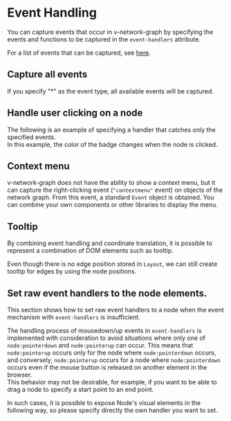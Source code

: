 # Event Handling

You can capture events that occur in v-network-graph by
specifying the events and functions to be captured in
the `event-handlers` attribute.

For a list of events that can be captured,
see [here](../reference/events.md#events-with-event-handlers).

## Capture all events

If you specify "*" as the event type, all available events will
be captured.

<demo-tabs :use-data="true">
<template v-slot:demo>
  <DemoAllEvents />
</template>
<template v-slot:source>

  <<< @/.vitepress/components/08_event/01/AllEvents.vue{11-23,32}

</template>
<template v-slot:data>

  <<< @/.vitepress/components/08_event/01/data.ts

</template>
</demo-tabs>

## Handle user clicking on a node

The following is an example of specifying a handler that catches
only the specified events.  
In this example, the color of the badge changes when the node is
clicked.

<demo-tabs :use-data="true">
<template v-slot:demo>
  <DemoBadge />
</template>
<template v-slot:source>

  <<< @/.vitepress/components/08_event/02/Badge.vue{20-25,35}

</template>
<template v-slot:data>

  <<< @/.vitepress/components/08_event/02/data.ts

</template>
</demo-tabs>

## Context menu

v-network-graph does not have the ability to show a context menu,
but it can capture the right-clicking event (`"contextmenu"` event)
on objects of the network graph.
From this event, a standard `Event` object is obtained.
You can combine your own components or other libraries to display
the menu.

<demo-tabs :use-data="true" hint="Right-click on a node, edge, or background to pop up a context menu.">
<template v-slot:demo>
  <DemoContextMenu />
</template>
<template v-slot:source>

  <<< @/.vitepress/components/08_event/03/ContextMenu.vue{56-60}

</template>
<template v-slot:data>

  <<< @/.vitepress/components/08_event/03/data.ts

</template>
</demo-tabs>

## Tooltip

By combining event handling and coordinate translation, it is possible
to represent a combination of DOM elements such as tooltip.

<demo-tabs :use-data="true" hint="Hover the mouse over a node to display a tooltip.">
<template v-slot:demo>
  <DemoNodeTooltip />
</template>
<template v-slot:source>

  <<< @/.vitepress/components/08_event/04/NodeTooltip.vue{17-40}

</template>
<template v-slot:data>

  <<< @/.vitepress/components/08_event/04/data.ts

</template>
</demo-tabs>

Even though there is no edge position stored in `Layout`,
we can still create tooltip for edges by using the node positions. 

<demo-tabs :use-data="true" hint="Hover the mouse over an edge to display a tooltip.">
<template v-slot:demo>
  <DemoEdgeTooltip />
</template>
<template v-slot:source>

  <<< @/.vitepress/components/08_event/05/EdgeTooltip.vue{14-45}

</template>
<template v-slot:data>

  <<< @/.vitepress/components/08_event/05/data.ts

</template>
</demo-tabs>


## Set raw event handlers to the node elements.

This section shows how to set raw event handlers to a node when
the event mechanism with `event-handlers` is insufficient.

The handling process of mousedown/up events in `event-handlers`
is implemented with consideration to avoid situations where only
one of `node:pointerdown` and `node:pointerup` can occur.
This means that `node:pointerup` occurs only for the node where
`node:pointerdown` occurs, and conversely, `node:pointerup` occurs
for a node where `node:pointerdown` occurs even if the mouse button
is released on another element in the browser.  
This behavior may not be desirable, for example, if you want to
be able to drag a node to specify a start point to an end point.

In such cases, it is possible to expose Node's visual elements
in the following way, so please specify directly the own handler
you want to set.

<demo-tabs :use-data="true" message="Disabled dragging of background and nodes so that mouse down/up events can be tested inside/outside the node.">
<template v-slot:demo>
  <DemoRawEvents />
</template>
<template v-slot:source>

  <<< @/.vitepress/components/08_event/06/RawEvents.vue{3,32-42}

</template>
<template v-slot:data>

  <<< @/.vitepress/components/08_event/06/data.ts

</template>
</demo-tabs>



<script setup>
import DemoAllEvents from '../.vitepress/components/08_event/01/AllEvents.vue'
import DemoBadge from '../.vitepress/components/08_event/02/Badge.vue'
import DemoContextMenu from '../.vitepress/components/08_event/03/ContextMenu.vue'
import DemoNodeTooltip from '../.vitepress/components/08_event/04/NodeTooltip.vue'
import DemoEdgeTooltip from '../.vitepress/components/08_event/05/EdgeTooltip.vue'
import DemoRawEvents from '../.vitepress/components/08_event/06/RawEvents.vue'
</script>
